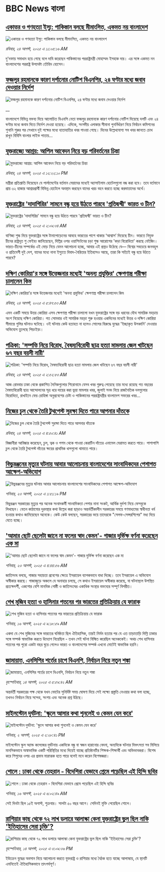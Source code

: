 # BBC News বাংলা## [একাত্তর ও গণহত্যা ইস্যু: পাকিস্তান বলছে মীমাংসিত, একমত নয় বাংলাদেশ](https://www.bbc.com/bengali/articles/cd9j5q01qeqo?at_medium=RSS&at_campaign=rss?at_campaign=githubrss)![একাত্তর ও গণহত্যা ইস্যু: পাকিস্তান বলছে মীমাংসিত, একমত নয় বাংলাদেশ](https://ichef.bbci.co.uk/ace/ws/240/cpsprodpb/7de1/live/41ea7fa0-80d2-11f0-85df-4193996c50d4.jpg)_রবিবার, ২৪ আগস্ট, ২০২৫ এ ১১:০৫:১৬ AM_দু'দফায় সমাধান হয়ে গেছে বলে দাবি করেছেন পাকিস্তানের পররাষ্ট্রমন্ত্রী মোহাম্মদ ইসহাক দার। এর সঙ্গে একমত নন বাংলাদেশের পররাষ্ট্র উপদেষ্টা তৌহিদ হোসেন।## [ফজলুর রহমানকে কারণ দর্শানোর নোটিশ বিএনপির, ২৪ ঘণ্টার মধ্যে জবাব দেওয়ার নির্দেশ](https://www.bbc.co.uk/bengali/live/c1jny0x5y65t?at_medium=RSS&at_campaign=rss?at_campaign=githubrss)![ফজলুর রহমানকে কারণ দর্শানোর নোটিশ বিএনপির, ২৪ ঘণ্টার মধ্যে জবাব দেওয়ার নির্দেশ](https://ichef.bbci.co.uk/ace/standard/240/cpsprodpb/b162/live/47d0ca10-80ef-11f0-ab3e-bd52082cd0ae.jpg)__বাংলাদেশে বিভিন্ন বক্তব্য দিয়ে আলোচিত বিএনপি নেতা ফজলুর রহমানকে কারণ দর্শানোর নোটিশ দিয়েছে দলটি এবং ২৪ ঘণ্টার মধ্যে জবাব দিতে নির্দেশ দেওয়া হয়েছে। এদিকে, সংসদীয় এলাকার সীমানা পুনর্নির্ধারণ নিয়ে নির্বাচন কমিশনের শুনানি শুরুর পর সেখানে দুই পক্ষের মধ্যে হাতাহাতির খবর পাওয়া গেছে। দিনের উল্লেখযোগ্য সব খবর জানতে চোখ রাখুন বিবিসি বাংলার লাইভ পাতায়...## [যুক্তরাজ্যে আশ্রয়: আপিল আবেদন নিয়ে বড় পরিবর্তনের চিন্তা](https://www.bbc.com/bengali/articles/cvgn5700lr9o?at_medium=RSS&at_campaign=rss?at_campaign=githubrss)![যুক্তরাজ্যে আশ্রয়: আপিল আবেদন নিয়ে বড় পরিবর্তনের চিন্তা](https://ichef.bbci.co.uk/ace/ws/240/cpsprodpb/14e0/live/142b5960-80d5-11f0-83cc-c5da98c419b8.jpg)_রবিবার, ২৪ আগস্ট, ২০২৫ এ ১২:২২:১০ PM_মন্ত্রীরা প্রতিশ্রুতি দিয়েছেন যে পার্লামেন্টের বর্তমান মেয়াদের মধ্যেই অ্যাসাইলাম হোটেলগুলো বন্ধ করা হবে। তবে বর্তমানে প্রায় ৩২ হাজার আশ্রয়প্রার্থী বিভিন্ন হোটেলে অবস্থান করছেন যাদের খরচ বহন করতে হচ্ছে করদাতাদের অর্থে।## [যুক্তরাষ্ট্রের 'দাদাগিরির' সামনে বন্ধু হয়ে উঠতে পারবে 'প্রতিদ্বন্দ্বী' ভারত ও চীন?](https://www.bbc.com/bengali/articles/cy5p2976k2yo?at_medium=RSS&at_campaign=rss?at_campaign=githubrss)![যুক্তরাষ্ট্রের 'দাদাগিরির' সামনে বন্ধু হয়ে উঠতে পারবে 'প্রতিদ্বন্দ্বী' ভারত ও চীন?](https://ichef.bbci.co.uk/ace/ws/240/cpsprodpb/b2cf/live/fa5babc0-800c-11f0-83c9-e1191d1c16a3.jpg)_রবিবার, ২৪ আগস্ট, ২০২৫ এ ২:০৯:৩৪ AM_বাণিজ্য শুল্ক নিয়ে যুক্তরাষ্ট্রের সঙ্গে টানাপোড়েনের আবহে ভারতের পাশে থাকার ‘আশ্বাস’ দিয়েছে চীন। ভারতে নিযুক্ত চীনের রাষ্ট্রদূত শু ফেইহং জানিয়েছেন, দিল্লির ওপর ওয়াশিংটনের চড়া শুল্ক আরোপের 'কড়া বিরোধিতা' করছে বেইজিং। ভারত-চীনের সম্পর্কের এই মোড় নিয়ে যেমন আলোচনা হচ্ছে, আবার এই প্রশ্নও উঠেছে যে–– বিশ্বের সবচেয়ে জনবহুল ও প্রতিবেশী দুই দেশ, যাদের মধ্যে নানা ইস্যুতে বিবাদ-বৈরিতার ইতিহাসও আছে, তারা কি সত্যিই বন্ধু হয়ে উঠতে পারবে?## [দক্ষিণ কোরিয়া'র সঙ্গে উত্তেজনার মধ্যেই 'অনন্য প্রযুক্তির' ক্ষেপণাস্ত্র পরীক্ষা চালালেন কিম](https://www.bbc.com/bengali/articles/c0r7y887515o?at_medium=RSS&at_campaign=rss?at_campaign=githubrss)![দক্ষিণ কোরিয়া'র সঙ্গে উত্তেজনার মধ্যেই 'অনন্য প্রযুক্তির' ক্ষেপণাস্ত্র পরীক্ষা চালালেন কিম](https://ichef.bbci.co.uk/ace/ws/240/cpsprodpb/2a22/live/3ca3e7b0-80a1-11f0-8662-7d7a61fda471.jpg)_রবিবার, ২৪ আগস্ট, ২০২৫ এ ৫:৪৭:৫৩ AM_এমন একটি সময়ে উত্তর কোরিয়া এসব ক্ষেপণাস্ত্র পরীক্ষা চালালো যখন যুক্তরাষ্ট্রের সঙ্গে বড় ধরনের যৌথ সামরিক মহড়ায় অংশ নিয়েছে দক্ষিণ কোরিয়া। গত সোমবার ওই সামরিক মহড়া শুরু হওয়ার একদিনের মধ্যেই উত্তর ও দক্ষিণ কোরিয়া সীমান্তে গুলির ঘটনাও ঘটেছে। ওই ঘটনায় কেউ হতাহত না হলেও সোলের বিরুদ্ধে যুদ্ধের 'ইচ্ছাকৃত উসকানি' দেওয়ার অভিযোগ তুলেছে পিয়ংইয়ং।## [পত্রিকা: 'সম্পত্তি নিয়ে বিরোধ, বৈষম্যবিরোধী ছাত্র হত্যা মামলায় জেল খাটছেন ৬৭ বছর বয়সী নারী'](https://www.bbc.com/bengali/articles/c15lygz9ggwo?at_medium=RSS&at_campaign=rss?at_campaign=githubrss)![পত্রিকা: 'সম্পত্তি নিয়ে বিরোধ, বৈষম্যবিরোধী ছাত্র হত্যা মামলায় জেল খাটছেন ৬৭ বছর বয়সী নারী'](https://ichef.bbci.co.uk/ace/ws/240/cpsprodpb/d913/live/6c75f3f0-8094-11f0-871b-5544342c246f.jpg)_রবিবার, ২৪ আগস্ট, ২০২৫ এ ২:৫২:৫৩ AM_আজ রোববার ঢাকা থেকে প্রকাশিত দৈনিকগুলোর শিরোনামে যেসব খবর গুরুত্ব পেয়েছে তার মধ্যে রয়েছে গত বছরের বৈষম্যবিরোধী ছাত্র আন্দোলনের সূত্র ধরে দায়ের করা ভুয়া মামলার খবর, জুলাই সনদ নিয়ে রাজনৈতিক দলগুলোর বিরোধিতা, রাখাইনে ফের রোহিঙ্গা অনুপ্রবেশের চেষ্টা ও পাকিস্তানের পররাষ্ট্রমন্ত্রীর বাংলাদেশ সফরের খবর...## [নিজের চুল থেকে তৈরি টুথপেস্ট সুরক্ষা দিতে পারে আপনার দাঁতকে](https://www.bbc.com/bengali/articles/cgln65364dxo?at_medium=RSS&at_campaign=rss?at_campaign=githubrss)![নিজের চুল থেকে তৈরি টুথপেস্ট সুরক্ষা দিতে পারে আপনার দাঁতকে](https://ichef.bbci.co.uk/ace/ws/240/cpsprodpb/c91a/live/21fb6910-7ab1-11f0-a34f-318be3fb0481.jpg)_রবিবার, ২৪ আগস্ট, ২০২৫ এ ৪:৫০:৪১ AM_বিজ্ঞানীরা  আবিষ্কার করেছেন, চুল, ত্বক ও পশম থেকে পাওয়া কেরাটিন দাঁতের এনামেল মেরামত করতে পারে। পাশাপাশি চুল থেকে তৈরি টুথপেস্ট দাঁতের ক্ষয়ের প্রাথমিক ধাপগুলো থামাতে পারে।## [বিভুরঞ্জনের মৃত্যুর ঘটনায় আবার আলোচনায় বাংলাদেশের সাংবাদিকদের পেশাগত আক্ষেপ-অভিযোগ](https://www.bbc.com/bengali/articles/cwy127nq2njo?at_medium=RSS&at_campaign=rss?at_campaign=githubrss)![বিভুরঞ্জনের মৃত্যুর ঘটনায় আবার আলোচনায় বাংলাদেশের সাংবাদিকদের পেশাগত আক্ষেপ-অভিযোগ](https://ichef.bbci.co.uk/ace/ws/240/cpsprodpb/7f14/live/8def4630-8021-11f0-992d-757a737651eb.jpg)_শনিবার, ২৩ আগস্ট, ২০২৫ এ ১:৫১:১৯ PM_বিভুরঞ্জন সরকারের মৃত্যুর পর অনেক সংবাদকর্মী সাংবাদিকতা পেশার নানা সংকট, আর্থিক দুর্দশা নিয়ে ফেসবুকে লিখছেন। বেতন কাঠামোর দুরবস্থার কথা উল্লেখ করা ছাড়াও অন্তর্বর্তীকালীন সরকারের সময়ে গণমাধ্যমের স্বাধীনতা খর্ব হওয়ার কথাও জানিয়েছেন অনেকে। কেউ কেউ বলছেন, সরকারের ভয়ে তাদেরকে "সেলফ-সেন্সরশিপের" মধ্য দিয়ে যেতে হচ্ছে।## ['আমার ছোট ছেলেটা জানে না ফলের স্বাদ কেমন'- গাজার দুর্ভিক্ষ বর্ণনা করেছেন এক মা](https://www.bbc.com/bengali/articles/cy0q2qx48gqo?at_medium=RSS&at_campaign=rss?at_campaign=githubrss)!['আমার ছোট ছেলেটা জানে না ফলের স্বাদ কেমন'- গাজার দুর্ভিক্ষ বর্ণনা করেছেন এক মা](https://ichef.bbci.co.uk/ace/ws/240/cpsprodpb/e4c7/live/c789bbb0-7fc6-11f0-a34f-318be3fb0481.jpg)_শনিবার, ২৩ আগস্ট, ২০২৫ এ ৪:৪৪:৫৬ AM_জাতিসংঘ বলছে, গাজার সহায়তা প্রবেশের ক্ষেত্রে ইসরায়েল ব্যাপকভাবে বাধা দিচ্ছে। তবে ইসরায়েল এ অভিযোগ অস্বীকার করছে। গাজাজুড়ে অঞ্চলে যে অনাহার চলছে, সে কথাও ইসরায়েল অস্বীকার করেছে, যা ঘটনাস্থলে উপস্থিত প্রত্যক্ষদর্শী, একশোর বেশি মানবিক গোষ্ঠী ও জাতিসংঘের একাধিক সংস্থার বক্তব্যের সম্পূর্ণ বিপরীত।## [শেখ মুজিব হত্যা ও হাসিনার পতনের পর ভারতের প্রতিক্রিয়ায় যে ফারাক](https://www.bbc.com/bengali/articles/cly39465d10o?at_medium=RSS&at_campaign=rss?at_campaign=githubrss)![শেখ মুজিব হত্যা ও হাসিনার পতনের পর ভারতের প্রতিক্রিয়ায় যে ফারাক](https://ichef.bbci.co.uk/ace/ws/240/cpsprodpb/473f/live/567ab140-7855-11f0-8071-1788c7e8ae0e.jpg)_শনিবার, ১৬ আগস্ট, ২০২৫ এ ৯:১৮:৫৯ AM_একদা যে শেখ মুজিবের সঙ্গে ভারতের ঘনিষ্ঠতা ছিল ঐতিহাসিক, তারই নির্মম হত্যার পর যে এত তাড়াতাড়ি দিল্লি ঢাকার সঙ্গে সম্পর্ক স্বাভাবিক করতে উদ্যোগ নিয়েছিল - তখন সেই ঘটনা বিস্মিত করেছিল অনেককেই। অথচ শেখ হাসিনার পতনের পর পুরো একটা বছর ঘুরে গেলেও ভারত ও বাংলাদেশের সম্পর্ক এখনো মোটেই স্বাভাবিক হয়নি।## [জামায়াত, এনসিপির শর্তের চাপে বিএনপি, নির্বাচন নিয়ে নতুন শঙ্কা ](https://www.bbc.com/bengali/articles/cgjyd701vwgo?at_medium=RSS&at_campaign=rss?at_campaign=githubrss)![জামায়াত, এনসিপির শর্তের চাপে বিএনপি, নির্বাচন নিয়ে নতুন শঙ্কা ](https://ichef.bbci.co.uk/ace/ws/240/cpsprodpb/6c32/live/ba7784d0-78a4-11f0-a975-cb151ca452f4.jpg)_বৃহস্পতিবার, ১৪ আগস্ট, ২০২৫ এ ৫:৫৯:৪২ AM_অন্তর্বর্তী সরকারের পক্ষ থেকে যখন ভোটের সুনির্দিষ্ট সময় ঘোষণা দিয়ে সেই লক্ষ্যে প্রস্তুতি নেওয়ার কথা বলা হচ্ছে, তখনও নির্বাচন নিয়ে সন্দেহ, সংশয় এবং অনেক প্রশ্ন উঠছে।## [মাইলস্টোন দুর্ঘটনা: 'স্কুলে আসার কথা শুনলেই ও কেমন যেন করে'](https://www.bbc.com/bengali/articles/cz0ylyd50k3o?at_medium=RSS&at_campaign=rss?at_campaign=githubrss)![মাইলস্টোন দুর্ঘটনা: 'স্কুলে আসার কথা শুনলেই ও কেমন যেন করে'](https://ichef.bbci.co.uk/ace/ws/240/cpsprodpb/b1a9/live/559e9ab0-6fa5-11f0-8dbd-f3d32ebd3327.png)_শনিবার, ২ আগস্ট, ২০২৫ এ ২:২৮:৪১ PM_মাইলস্টোন স্কুল অ্যান্ড কলেজের দুর্ঘটনায় একদিকে বন্ধু বা স্বজন হারানোর বেদনা, অন্যদিকে ঘটনার বিভৎসতা সব মিলিয়ে মানসিকভাবে অস্বাভাবিক একটি পরিস্থিতির মধ্যে দিয়েই যাচ্ছে প্রতিষ্ঠানটির শিক্ষক-শিক্ষার্থী এবং অভিভাবকরা। বিশেষ করে শিশুদের ওপর এর প্রভাব মারাত্মক হতে পারে বলেই মনে করেন বিশেষজ্ঞরা।## [শোলে : ঢাকা থেকে তেহরান - বিদেশিরা যেভাবে প্রেমে পড়েছিল এই হিন্দি ছবির](https://www.bbc.com/bengali/articles/cly73ww3wyxo?at_medium=RSS&at_campaign=rss?at_campaign=githubrss)![শোলে : ঢাকা থেকে তেহরান - বিদেশিরা যেভাবে প্রেমে পড়েছিল এই হিন্দি ছবির](https://ichef.bbci.co.uk/ace/ws/240/cpsprodpb/22a4/live/5b2e4060-79d8-11f0-83cc-c5da98c419b8.jpg)_শনিবার, ১৬ আগস্ট, ২০২৫ এ ৬:০২:৪৯ AM_সেই দিনটা ছিল ১৫ই অগাস্ট, শুক্রবার। সালটা ৫০ বছর আগে। সেদিনই মুক্তি পেয়েছিল শোলে।## [রাশিয়ার কাছ থেকে ৭২ লাখ ডলারে আলাস্কা কেনা যুক্তরাষ্ট্রের ভুল ছিল নাকি 'ইতিহাসের সেরা চুক্তি'?](https://www.bbc.com/bengali/articles/c2kzpq131nzo?at_medium=RSS&at_campaign=rss?at_campaign=githubrss)![রাশিয়ার কাছ থেকে ৭২ লাখ ডলারে আলাস্কা কেনা যুক্তরাষ্ট্রের ভুল ছিল নাকি 'ইতিহাসের সেরা চুক্তি'?](https://ichef.bbci.co.uk/ace/ws/240/cpsprodpb/72b4/live/8b981eb0-78ed-11f0-8071-1788c7e8ae0e.jpg)_বৃহস্পতিবার, ১৪ আগস্ট, ২০২৫ এ ৩:০৯:৩৬ PM_ইউক্রেন যুদ্ধের অবসান নিয়ে আলোচনা করতে যুক্তরাষ্ট্র ও রাশিয়ার মধ্যে বৈঠক হতে যাচ্ছে আলাস্কায়, যে স্থানটি এমনিতেই ঐতিহাসিকভাবে তাৎপর্যপূর্ণ।